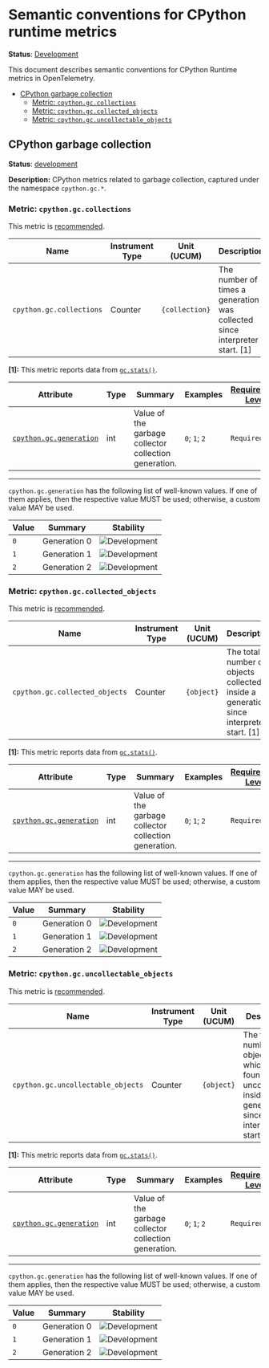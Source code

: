 <!--- Hugo front matter used to generate the website version of this page:
linkTitle: CPython
--->

# Semantic conventions for CPython runtime metrics

**Status**: [Development][DocumentStatus]

This document describes semantic conventions for CPython Runtime metrics in OpenTelemetry.

<!-- toc -->

- [CPython garbage collection](#cpython-garbage-collection)
  - [Metric: `cpython.gc.collections`](#metric-cpythongccollections)
  - [Metric: `cpython.gc.collected_objects`](#metric-cpythongccollected_objects)
  - [Metric: `cpython.gc.uncollectable_objects`](#metric-cpythongcuncollectable_objects)

<!-- tocstop -->

## CPython garbage collection

**Status**: [development][DocumentStatus]

**Description:** CPython metrics related to garbage collection, captured under the namespace `cpython.gc.*`.

### Metric: `cpython.gc.collections`

This metric is [recommended][MetricRecommended].

<!-- semconv metric.cpython.gc.collections -->
<!-- NOTE: THIS TEXT IS AUTOGENERATED. DO NOT EDIT BY HAND. -->
<!-- see templates/registry/markdown/snippet.md.j2 -->
<!-- prettier-ignore-start -->
<!-- markdownlint-capture -->
<!-- markdownlint-disable -->

| Name     | Instrument Type | Unit (UCUM) | Description    | Stability | Entity Associations |
| -------- | --------------- | ----------- | -------------- | --------- | ------ |
| `cpython.gc.collections` | Counter | `{collection}` | The number of times a generation was collected since interpreter start. [1] | ![Development](https://img.shields.io/badge/-development-blue) |  |

**[1]:** This metric reports data from [`gc.stats()`](https://docs.python.org/3/library/gc.html#gc.get_stats).

| Attribute  | Type | Summary  | Examples  | [Requirement Level](https://opentelemetry.io/docs/specs/semconv/general/attribute-requirement-level/) | Stability |
|---|---|---|---|---|---|
| [`cpython.gc.generation`](/docs/registry/attributes/cpython.md) | int | Value of the garbage collector collection generation. | `0`; `1`; `2` | `Required` | ![Development](https://img.shields.io/badge/-development-blue) |

---

`cpython.gc.generation` has the following list of well-known values. If one of them applies, then the respective value MUST be used; otherwise, a custom value MAY be used.

| Value  | Summary | Stability |
|---|---|---|
| `0` | Generation 0 | ![Development](https://img.shields.io/badge/-development-blue) |
| `1` | Generation 1 | ![Development](https://img.shields.io/badge/-development-blue) |
| `2` | Generation 2 | ![Development](https://img.shields.io/badge/-development-blue) |

<!-- markdownlint-restore -->
<!-- prettier-ignore-end -->
<!-- END AUTOGENERATED TEXT -->
<!-- endsemconv -->

### Metric: `cpython.gc.collected_objects`

This metric is [recommended][MetricRecommended].

<!-- semconv metric.cpython.gc.collected_objects -->
<!-- NOTE: THIS TEXT IS AUTOGENERATED. DO NOT EDIT BY HAND. -->
<!-- see templates/registry/markdown/snippet.md.j2 -->
<!-- prettier-ignore-start -->
<!-- markdownlint-capture -->
<!-- markdownlint-disable -->

| Name     | Instrument Type | Unit (UCUM) | Description    | Stability | Entity Associations |
| -------- | --------------- | ----------- | -------------- | --------- | ------ |
| `cpython.gc.collected_objects` | Counter | `{object}` | The total number of objects collected inside a generation since interpreter start. [1] | ![Development](https://img.shields.io/badge/-development-blue) |  |

**[1]:** This metric reports data from [`gc.stats()`](https://docs.python.org/3/library/gc.html#gc.get_stats).

| Attribute  | Type | Summary  | Examples  | [Requirement Level](https://opentelemetry.io/docs/specs/semconv/general/attribute-requirement-level/) | Stability |
|---|---|---|---|---|---|
| [`cpython.gc.generation`](/docs/registry/attributes/cpython.md) | int | Value of the garbage collector collection generation. | `0`; `1`; `2` | `Required` | ![Development](https://img.shields.io/badge/-development-blue) |

---

`cpython.gc.generation` has the following list of well-known values. If one of them applies, then the respective value MUST be used; otherwise, a custom value MAY be used.

| Value  | Summary | Stability |
|---|---|---|
| `0` | Generation 0 | ![Development](https://img.shields.io/badge/-development-blue) |
| `1` | Generation 1 | ![Development](https://img.shields.io/badge/-development-blue) |
| `2` | Generation 2 | ![Development](https://img.shields.io/badge/-development-blue) |

<!-- markdownlint-restore -->
<!-- prettier-ignore-end -->
<!-- END AUTOGENERATED TEXT -->
<!-- endsemconv -->

### Metric: `cpython.gc.uncollectable_objects`

This metric is [recommended][MetricRecommended].

<!-- semconv metric.cpython.gc.uncollectable_objects -->
<!-- NOTE: THIS TEXT IS AUTOGENERATED. DO NOT EDIT BY HAND. -->
<!-- see templates/registry/markdown/snippet.md.j2 -->
<!-- prettier-ignore-start -->
<!-- markdownlint-capture -->
<!-- markdownlint-disable -->

| Name     | Instrument Type | Unit (UCUM) | Description    | Stability | Entity Associations |
| -------- | --------------- | ----------- | -------------- | --------- | ------ |
| `cpython.gc.uncollectable_objects` | Counter | `{object}` | The total number of objects which were found to be uncollectable inside a generation since interpreter start. [1] | ![Development](https://img.shields.io/badge/-development-blue) |  |

**[1]:** This metric reports data from [`gc.stats()`](https://docs.python.org/3/library/gc.html#gc.get_stats).

| Attribute  | Type | Summary  | Examples  | [Requirement Level](https://opentelemetry.io/docs/specs/semconv/general/attribute-requirement-level/) | Stability |
|---|---|---|---|---|---|
| [`cpython.gc.generation`](/docs/registry/attributes/cpython.md) | int | Value of the garbage collector collection generation. | `0`; `1`; `2` | `Required` | ![Development](https://img.shields.io/badge/-development-blue) |

---

`cpython.gc.generation` has the following list of well-known values. If one of them applies, then the respective value MUST be used; otherwise, a custom value MAY be used.

| Value  | Summary | Stability |
|---|---|---|
| `0` | Generation 0 | ![Development](https://img.shields.io/badge/-development-blue) |
| `1` | Generation 1 | ![Development](https://img.shields.io/badge/-development-blue) |
| `2` | Generation 2 | ![Development](https://img.shields.io/badge/-development-blue) |

<!-- markdownlint-restore -->
<!-- prettier-ignore-end -->
<!-- END AUTOGENERATED TEXT -->
<!-- endsemconv -->

[DocumentStatus]: https://github.com/open-telemetry/opentelemetry-specification/tree/v1.42.0/specification/document-status.md
[MetricRecommended]: /docs/general/metric-requirement-level.md#recommended
